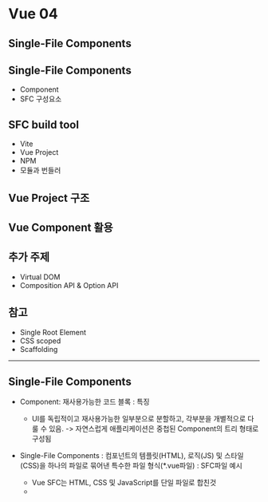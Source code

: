 # Vue  04
## Single-File Components

## Single-File Components
- Component
- SFC 구성요소

## SFC build tool
- Vite
- Vue Project
- NPM
- 모듈과 번들러

## Vue Project 구조

## Vue Component 활용

## 추가 주제
- Virtual DOM
- Composition API & Option API

## 참고
- Single Root Element
- CSS scoped
- Scaffolding

---------------------------

## Single-File Components
- Component: 재사용가능한 코드 블록
: 특징
  - UI를 독립적이고 재사용가능한 일부분으로 분할하고, 각부분을 개별적으로 다룰 수 있음.
  -> 자연스럽게 애플리케이션은 중첩된 Component의 트리 형태로 구성됨

- Single-File Components
: 컴포넌트의 템플릿(HTML), 로직(JS) 및 스타일(CSS)을 하나의 파일로 묶어낸 특수한 파일 형식(*.vue파일)
: SFC파일 예시
  - Vue SFC는 HTML, CSS 및 JavaScript를 단일 파일로 합친것
  - <template>, <script> 및 <style>블록은 하나의 파일에서 컴포넌트의 뷰, 로직 및 스타일을 독립적으로 배치

- SFC 구성요소
  : 각 *.vue파일은 세 가지 유형의 최상위 언어 블록 <template>, <script>, <style>으로 구성됨
    -> 언어블록의 작성순서는 상관 없으나, 일반적으로는 template ->script -> style순서로 작성
  : 각 *.vue파일은 최상위 <template>블록을 하나만 포함 할 수 있음. 
  : 각 *.vue파일은 <script setup>블록을 하나만 포함할 수 있음. (일반 <script>제외)
  : 컴포넌트의 setup()함수로 사용되며, 컴포넌트의 각 인스턴스에 대해 실행
  -> 변수 및 함수는 동일한 컴포넌트의 템플릿에서 자동으로 사용 가능

- <style scoped> 블록
  : *.vue파일에는 여러 <style>태그가 포함 될 수 있음
  : scoped가 지정되면, CSS는 현재 컴포넌트에만 적용됨.

- 컴포넌트 사용하기
  : 컴파일러를 통해 컴파일 된 후 빌드되어야 함
  : vue 3 검색-> playground에서 바로 실습이됨.

![alt text](image.png)


## SFC build tool

- Vite[veet비트]
: 프론트엔드 개발 도구
-> 빠른 개발환경을 위한 빌드도구와  개발 서버를 제공 
https://vitejs.dev/

- Build
  : 프로젝트의 소스 코드를 최적화 하고 번들링하여 배포할 수 잇는 형식으로 변환하는 과정
  : 개발 중에 사용되는 여러 소스 파일 및 리소스(JavaScript, CSS, 이미지 등)를 최적화된 형태로 조합하여 최종 소프트웨어 제품을 생성하는 것
  :-> Vite 는 이러한 빌드 프로세스를 수행하는 데 사용되는 도구


- Vue Project
: Vite라는 build tool을 통해서 Vue project를 생성해보자.
  - Vue Project생성
    $ npm create vue@latest
```js
$ npm create vue@latest
Need to install the following packages:
create-vue@3.12.0
Ok to proceed? (y) y


> npx
> create-vue


Vue.js - The Progressive JavaScript Framework

√ Project name: ... vue-project
√ Add TypeScript? ... No / Yes
√ Add JSX Support? ... No / Yes
√ Add Vue Router for Single Page Application development? ... No / Yes
√ Add Pinia for state management? ... No / Yes
√ Add Vitest for Unit Testing? ... No / Yes
√ Add an End-to-End Testing Solution? » No
√ Add ESLint for code quality? » No
√ Add Vue DevTools 7 extension for debugging? (experimental) ... No / Yes

Scaffolding project in C:\Users\SSAFY\Desktop\algo_problem\meme_algo_problem\vue\03-single-file-components\vue-project...

Done. Now run:

  cd vue-project
  npm install
  npm run dev
```

- NPM
: Node Package Manager
Node.js(= 자바스크립트의 서버사이드 실행환경)의 기본 패키지 관리자
(파이썬은 pip였다.)
  : Chrome의 V8 JavaScript엔진을 기반으로 하는 Server-Side실행 환경

- Node.js의 영향
: 기존에 브라우저 안에서만 동작할 수 있었던 JavaScript를 브라우저가 아닌 서버 측에서도 실행할 수 있게 함.-> 프론트 엔드와 벡엔드에서 동일한 언어로 개발할 수 있게 됨
: NPM을 활용해 수많은 오픈 소스 패키지와 라이브러리를 제공하여 개발자들이 손쉽게 코드를 공유하고 재사용 할 수 있게 함.


- 모듈과 번들러
  - Module: 프로그램을 구성하는 독립적인 코드 블록(*.js파일)
    : 파이썬의 모듈들은 *.py였다. 

  - Module의 필요성
    : 개발하는 애플리케이션의 크기가 커지고 복잡해지면서 파일하나에 모든 기능을 담기가 어려워짐
    : 따라서 자연스럽게 파일을 여러개로 분리하여 관리를 하게 되었고, 이때 분리된 각 파일이 모듈(module)
    : 복잡하고 깊은 

    : 하지만!!! 애플리케이션이 점점 더 발전함에 따라 처리해야 하는 JavaScript 모듈의 개수도 극적으로 증가
    : 이러한 상황에서 성능 병목현상이 발생하고 모듈간의 의존성(연결성)이 깊어지면서 특정한 곳에서 발생한 문제가 어떤 모듈 간의 문제인지 파악하기 어려워짐
    : 복잡하고 깊은 모듈 간 의존성 문제를 해결하기 위한 도구가 필요-> Bundler

  - node_modules의 의존성 깊이
    : 블랙홀 보다 깊다^^-> 개발자가 손으로 관리할 수 없으므로, 자동으로 설치됨...

  - Bundler: 여러 모듈과 파일을 하나(혹은 여러개)의 번들로 묶어 최적화하여 애플리케이션에서 사용할 수 있게 만들어 주는 도구

  - Bundler의 역할
    - 의존성 관리, 코드 최적화, 리소스 관리
    - Bundler가 하는 작업을 Bundling이라 함
    -> 참고: Vite는 Rollup이라는 Bundler를 사용하며 개발자가 별도로 기타 환경설정에 신경쓰지 않도록 모두 설정해두고 있음.

## Vue Project 구조
- node_modules
  : Node.js프로젝트에서 사용되는 외부패키지들이 저장되는 디렉토리
  : 프로젝트의 의존성 모듈을 저장하고 관리하는 공간
  : 프로젝트가 실행될때 필요한 라이브러리와 패키지들을 포함
  : .gitignore에 작성됨.
  (파이썬에서 venv가 제외되었던 것과 유사함. package.json과 pakage-lock.json을 팀원과 공유한다. )
  ( npm install하면 그냥 그 공간에서 하고 잇다는 것. 활성화 비활성화 없음.)

- pakage-lock.json
  : 패키지들의 실제 설치 버전, 의존성 관계, 하위 패키지 등을 포함하여 패키지 설치에 필요한 모든 정보를 포함
  : 패키지들의 정확한 버전을 보장하여, 여러 개발자가 협업하거나 서버 환경에서 일관성있는 의존성을 유지하는데 도움을 줌
  : npm install명령을 통해 패키지를 설치할때, 명시된 버전과 의존성을 기반으로 설치

- package.json
  : ^가 범위를 표시해줌. 
  : 위의 lock.json보다 좀더 넓은 범위를 표현함

  => 위의 두 파일은 직접설치하지 않는다.

- public 디렉토리
: 주로 다음 정적 파일을 위치 시킴
  - 소스코드에서 참조되지 않는 
  - 항상 같은 이름을 갖는
  - import할 필요 없는
: 항상 root 절대경로를 사용하여 참조
  - public/icon.png는 소스 코드에서 /icon.png로 참조 할 수 있음.

- src 디렉토리
  :*** 프로젝트의 주요 소스 코드를 포함하는 곳
  : 컴포넌트, 스타일, 라우팅 등 프로젝트의 핵심 코드를 관리

- src/assets 
  : 프로젝트 내에서 사용되는 자원
  (이미지, 폰트, 스타일 시트 등)을 관리
  : 컴포넌트 자체에서 참조하는 내부 파일을 저장하는데 사용
  : 컴포넌트가 아닌 곳에서는 public디렉토리에 위치한 파일을 사용

- src/components
: Vue 컴포넌트들을 작성하는 곳

- scr/App.vue
  : Vue 앱의 최상위 Root 컴포넌트
  : 다른 하위 컴포넌트들을 포함
  : 애플리케이션 전체의 레이아웃과 공통적인 요소를 정의

- scr/main.js
  : Vue인스턴스를 생성하고, 애플리케이션을 초기화하는 역할
  : 필요한 라이브러리를 import하고, 전역 설정을 수행

- index.html
: Vue앱의 기본 HTML파일
: 앱의 진입점 (entry point)
: Root 컴포넌트인 App.vue가 해당 페이지에 마운트(mount)됨
-> Vue 앱이 SPA인 이유
: 필요한 스타일 시트. 스크립트 등의 외부 리소스를 로드할 수 있음
(ex bootstrap CDN)

- 기타 설정 파일
  : 
  :

## Vue Component 활용
- 컴포넌트 사용2단계
  1. 컴포넌트 파일 생성 .vue
  2. 컴포넌트 등록(import)


- 사전 준비
1. 초기에 
2. App.vue

```js
<template>
  <h1>App.vue</h1>
  <MyComponent/>
</template>


<script setup>
// import MyComponent from './components/MyComponent.vue'
//  @ -> src를 뜻하는 약어.
import MyComponent from '@/components/MyComponent.vue'

</script>


<style scoped>

</style>

```
- 결과확인: Vue dev tools를 사용해 컴포넌트 관계 형성 확인
- MyComponentItem이라는 것을 MyComponent의 하위 컴포넌트로 해보자!

```js
<template>
  <div>
    <h2>MyComponent</h2>
    <!-- 재사용이 가능하므로 3번써라. 다음에는 v-for를 도입할거다  -->
    <MyComponentItem/>
    <MyComponentItem/>
    <MyComponentItem/>

  </div>
</template>

<script setup>
import MyComponentItem from '@/components/MyComponentItem.vue'

</script>

<style scoped>

</style>

```

```js
<template>
  <div>
    <p>MyComponentItem</p>
  </div>
  <!-- <div>
    <a href="">ssafy</a>
  </div> -->
  <!-- 컴포넌트는 최상위 코드블럭은 한개만. 권장. 
   컴포넌트는 레고블럭이다. div건 header건 1개만 있어야 뜯어쓰기 쉽다.
   동작은 잘된다. ㅅtemplate는 출력되지 않고, 영역만 지정해준다. -->
</template>

<script setup>

</script>

<style scoped>

</style>

```

- 우선순위 B 규칙: 강력히 권장
 : 개발자 경험을 개선하는 것으로 밝혀져..
 : 컴포넌트의 이름
 : 싱글 파일 컴포넌트의 파일명은 항상 파스칼 케이스 이거나, 항상 케밥케이스.
 우리는 파스칼케이스가 자동완성이 잘되서 파스칼케이스로 결정함.

 : 기본 컴포넌트 이름
  - Base, App, V
  BaseButton, AppButton, 

  : 긴밀하게 결합된 컴포넌트 이름
      :  부모 컴포넌트와 긴밀하게 결합된 자식 컴포넌트는 부모 컴포넌트 이름을 접두사로 포함해야 한다. 
      MyComponent, MyComponentItem


- 추가 하위 컴포넌트 등록 후 활용
  : 컴포넌트 재사용성 확인하기

- 컴포넌트 이름 내 단어 순서
: 컴포넌트 이름은 가장 높은 수준의 단어(보통 가장 일반적인 단어)로 시작하고, 설명적인 수정 단어로 끝나야 한다. 

- 셀프 클로징 컴포넌트 
  : 콘텐츠가 없는 컴포넌트는 싱글 파일 컴포넌트, 문자열 템플릿, JSX에서 자체 ㅇㄴㅇㅇㅇ

## 추가 주제
- Virtual DOM
  - 가상의 DOM을 메모리에 저장하고 실제 DOM과 동기화하는 프로그래밍 개념
  - 실제 DOM과 변경사항 비교를 통해 변경된 부분만 실제 DOM에 적용하는 방식
  - 웹 애플리케이션의 성능을 향상시키기 위한 Vue의 내부 렌더링 기술

- 내부 렌더링 과정
템플릿      렌더함수코드          가상 DOM트리      실제 DOM
            컴포넌트 반응형 상태

- Virtual DOM 주의사항
  - 실제 DOM에 직접 접근하지 말 것
    - JavaScript에서 사용하는 DOM 접근 관련 메서드 사용 금지
    - querySelector, createElement, addEventListener 등

    -> Vue의 ref()와 Lifecycle Hooks 함수를 사용해 간접적으로 접근하여 조작할 것.

- 직접 DOm엘리먼트에 접근해야 하는 경우
  : ref 속성을 사용하여 특정 DOM엘리먼트에 직접적인 참조를 얻을 수 있음.


- Composition API & Option API
: Vue2에서 쓰던 문법.
: Vue에서 작성하는 2가지 스타일. vue3는 둘다 가능. vue2는 Option API

  - Composition API
    - import해온 
  - Option API
    - data, methods 및 mounted 같은 객체를 사용하여 컴포넌트의 로직을 정의

- API별 권장 사항
  - Composition API + SFC : 규모가 있는 앱의 전체를 구축하려는 경우

  - Option API : 빌드 도구를 사용하지 않거나 복잡성이 낮은 프로젝트에서 사용하려는 경우.


## 참고
- Single Root Element
  - 모든 컴포넌트에는 최상단 HTML요소가 작성되는 것이 권장
    : 가독성, 스타일링, 명확한 컴포넌트 구조를 위해 각 컴포넌트에는 최상단 HTML요소를 작성해야 함(Single Root Element)


- CSS scoped
  - scoped속성을 사용하면, 해당 CSS는 현재 컴포넌트의 요소에만 적용됨
  - 한가지 예외를 보면,

- scoped 속성 사용을 권장
: 최상위  App 컴포넌트 
: 다음과 같이 App(부모) 컴포넌트에 적용한 스타일에 scoped가 작성 되어있지만, 
MyComponent(자식)의 최상위 요소(div)는 부모와 본인의 CSS모두의 영향을 받기 때문에 
부모 컴포넌트에 지정한 스타일이 적용됨.

- Scaffolding
: 처음에 Vue프로젝트를 만들었을때, 다 no하고, Scaffoding project ~~ 뭐시기 나옴
  - 새로운 프로젝트나 모듈을 시작하기 위해 초기 구조와 기본코드를 자동으로 생성하는 것
  - 
  -

- 관심사항의 분리가 파일 유형의 분리와 동일한 것이 아니다.
  : HTML/CSS/JS를 한 파일에 혼합하는 게 괜찮을까?
  -> 프론트 엔트 앱의 사용목적이 점점 더 복잡해짐에 따라, 단순 파일 유형으로만
  분리하게 될 경우, 프로젝트의 목표를 달성하는데 도움이 되지 않게 됨.

  --------------------------------

  app.vue에서 마운트해오는거다.

  내용을 다 지웠으니, assets의 폴더는 필요없어

  매인.vue를 만들어 줘야지.
  안에 vue3 탭해서 한방에 만든 스니펫.
lang뭐시기 지워주기.

스니펫을 customizing해주기
```
ctrl+shift+p 해서 들어가보기 
+ 기본 구조 있다. 복붙
```
쉅시간에는 그냥 default로 가져가기

대제목
중제목
이미지

template를 작성하자
h1
p
lmg

src에서 시작해보자~~
<img src= "@/assets/microphone.jpg" alt="microphone">
((우리가 적고 잇는 것은 메인페이지라는 객체하나이다. 뷰객체 하나이고, html이 아니다. ))

-----
app.vue에서 import 하자.

---
매인페이지.뷰에 
<img src @ 부분안에 width로 크기를 조절하자.

-----
최상위 템플릿 보다,

하나의<main></main>으로 감싸주고,.
밑에 style적는 곳에서 
main적어주고 안에 width, margin, tect-align 등을 적어주고,,, 
이 컴포넌트에서 작성한 속성이 다른 하위 컴포넌트에 영항을 주지 않게 하려면
style scoped라고 적어준다. 

app.vue에 적어주는 속성도 main의 모든 요소에도 다 영향을 끼치게 한다. 
scoped를 안적는다면 모든 component에 적용이 가능하다. 

-> 우리 페이지 전체 태마에 영향을 미치고 싶을때는 scoped를 안적으면 된다. 


==========================================
CSS상속은 몸으로 부딪..?

이제 규칙

- CSS 
width: 상속이 될까?=> 안된다. 어떤건 되고, 어떤건 안된다.
크기는 child가 상속받으면 다 쪼그라 들테니 ㅠㅠ

div태그에 width줬다면???


======================================

CSS그리는 가장 좋은 방법: Background color red넣어놓고 구분하면, 어디가 어디인지 잘 알수 있다. 사이 간격이 좁아보이면, padding으로 주면 된다. 